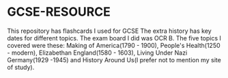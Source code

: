 # GCSE-RESOURCE
This repository has flashcards I used for GCSE
The extra history has key dates for different topics.
The exam board I did was OCR B. The five topics I covered were these: Making of America(1790 - 1900), People's Health(1250 - modern), Elizabethan England(1580 - 1603), Living Under Nazi Germany(1929 -1945) and History Around Us(I prefer not to mention my site of study).
